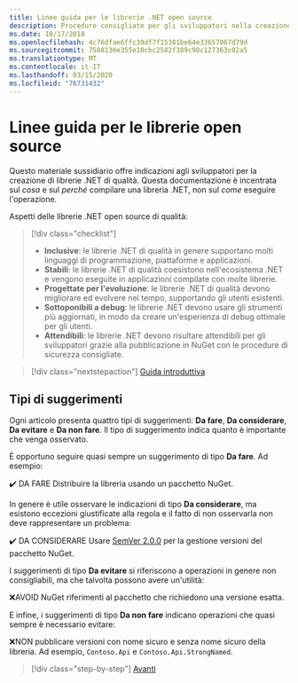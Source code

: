 ```yaml
---
title: Linee guida per le librerie .NET open source
description: Procedure consigliate per gli sviluppatori nella creazione di librerie .NET di qualità.
ms.date: 10/17/2018
ms.openlocfilehash: 4c76dfae6ffc39df7f15381be64e33657067d79d
ms.sourcegitcommit: 7588136e355e10cbc2582f389c90c127363c02a5
ms.translationtype: MT
ms.contentlocale: it-IT
ms.lasthandoff: 03/15/2020
ms.locfileid: "76731432"
---
```

# <a name="open-source-library-guidance"></a>Linee guida per le librerie open source

Questo materiale sussidiario offre indicazioni agli sviluppatori per la creazione di librerie .NET di qualità. Questa documentazione è incentrata sul *cosa* e sul *perché* compilare una libreria .NET, non sul *come* eseguire l'operazione.

Aspetti delle librerie .NET open source di qualità:

> [!div class="checklist"]
>
> * **Inclusive**: le librerie .NET di qualità in genere supportano molti linguaggi di programmazione, piattaforme e applicazioni.
> * **Stabili**: le librerie .NET di qualità coesistono nell'ecosistema .NET e vengono eseguite in applicazioni compilate con molte librerie.
> * **Progettate per l'evoluzione**: le librerie .NET di qualità devono migliorare ed evolvere nel tempo, supportando gli utenti esistenti.
> * **Sottoponibili a debug**: le librerie .NET devono usare gli strumenti più aggiornati, in modo da creare un'esperienza di debug ottimale per gli utenti.
> * **Attendibili**: le librerie .NET devono risultare attendibili per gli sviluppatori grazie alla pubblicazione in NuGet con le procedure di sicurezza consigliate.

> [!div class="nextstepaction"]
> [Guida introduttiva](./get-started.md)

## <a name="types-of-recommendations"></a>Tipi di suggerimenti

Ogni articolo presenta quattro tipi di suggerimenti: **Da fare**, **Da considerare**, **Da evitare** e **Da non fare**. Il tipo di suggerimento indica quanto è importante che venga osservato.

È opportuno seguire quasi sempre un suggerimento di tipo **Da fare**. Ad esempio:

✔️ DA FARE Distribuire la libreria usando un pacchetto NuGet.

In genere è utile osservare le indicazioni di tipo **Da considerare**, ma esistono eccezioni giustificate alla regola e il fatto di non osservarla non deve rappresentare un problema:

✔️ DA CONSIDERARE Usare [SemVer 2.0.0](https://semver.org/) per la gestione versioni del pacchetto NuGet.

I suggerimenti di tipo **Da evitare** si riferiscono a operazioni in genere non consigliabili, ma che talvolta possono avere un'utilità:

❌AVOID NuGet riferimenti al pacchetto che richiedono una versione esatta.

E infine, i suggerimenti di tipo **Da non fare** indicano operazioni che quasi sempre è necessario evitare:

❌NON pubblicare versioni con nome sicuro e senza nome sicuro della libreria. Ad esempio, `Contoso.Api` e `Contoso.Api.StrongNamed`.

>[!div class="step-by-step"]
>[Avanti](get-started.md)
